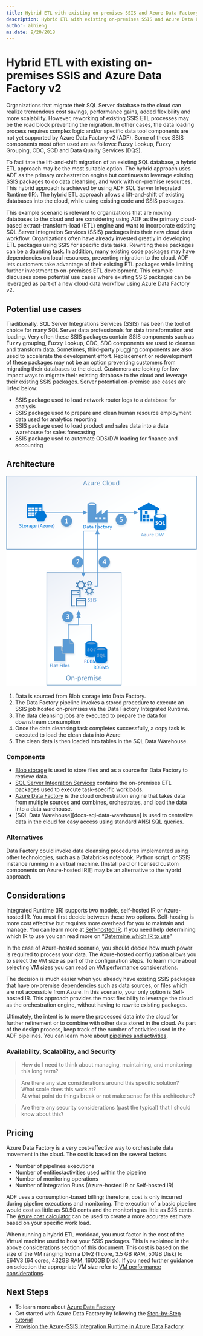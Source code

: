 ```yaml
---
title: Hybrid ETL with existing on-premises SSIS and Azure Data Factory v2
description: Hybrid ETL with existing on-premises SSIS and Azure Data Factory v2
author: alhieng
ms.date: 9/20/2018
---
```


# Hybrid ETL with existing on-premises SSIS and Azure Data Factory v2

Organizations that migrate their SQL Server database to the cloud can realize tremendous cost savings, performance gains, added flexibility and more scalability.  However, reworking of existing SSIS ETL processes may be the road block preventing the migration.  In other cases, the data loading process requires complex logic and/or specific data tool components are not yet supported by Azure Data Factory v2 (ADF).  Some of these SSIS components most often used are as follows: Fuzzy Lookup, Fuzzy Grouping, CDC, SCD and Data Quality Services (DQS).

To facilitate the lift-and-shift migration of an existing SQL database, a hybrid ETL approach may be the most suitable option.  The hybrid approach uses ADF as the primary orchestration engine but continues to leverage existing SSIS packages to do data cleansing, and work with on-premise resources.  This hybrid approach is achieved by using ADF SQL Server Integrated Runtime (IR).  The hybrid ETL approach allows a lift-and-shift of existing databases into the cloud, while using existing code and SSIS packages.

This example scenario is relevant to organizations that are moving databases to the cloud and are considering using ADF as the primary cloud-based extract-transform-load (ETL) engine and want to incorporate existing SQL Server Integration Services (SSIS) packages into their new cloud data workflow. Organizations often have already invested greatly in developing ETL packages using SSIS for specific data tasks. Rewriting these packages can be a daunting task. In addition, many existing code packages may have dependencies on local resources, preventing migration to the cloud.
ADF lets customers take advantage of their existing ETL packages while limiting further investment to on-premises ETL development. This example discusses some potential use cases where existing SSIS packages can be leveraged as part of a new cloud data workflow using Azure Data Factory v2.

## Potential use cases

Traditionally, SQL Server Integrations Services (SSIS) has been the tool of choice for many SQL Server data professionals for data transformation and loading.  Very often these SSIS packages contain SSIS components such as Fuzzy grouping, Fuzzy Lookup, CDC, SDC components are used to cleanse and transform data.  Sometimes, third-party plugging components are also used to accelerate the development effort. Replacement or redevelopment of these packages may not be an option preventing customers from migrating their databases to the cloud.  Customers are looking for low impact ways to migrate their existing database to the cloud and leverage their existing SSIS packages. 
Server potential on-premise use cases are listed below:

* SSIS package used to load network router logs to a database for analysis
* SSIS package used to prepare and clean human resource employment data used for analytics reporting
* SSIS package used to load product and sales data into a data warehouse for sales forecasting
* SSIS package used to automate ODS/DW loading for finance and accounting

## Architecture

![Architecture overview of a hybrid ETL process using Data Factory][architecture-diagram]

1. Data is sourced from Blob storage into Data Factory.
2. The Data Factory pipeline invokes a stored procedure to execute an SSIS job hosted on-premises via the Data Factory Integrated Runtime.
3. The data cleansing jobs are executed to prepare the data for downstream consumption
4. Once the data cleansing task completes successfully, a copy task is executed to load the clean data into Azure
5. The clean data is then loaded into tables in the SQL Data Warehouse.

### Components

* [Blob storage][docs-blob-storage] is used to store files and as a source for Data Factory to retrieve data.
* [SQL Server Integration Services][docs-ssis] contains the on-premises ETL packages used to execute task-specific workloads.
* [Azure Data Factory][docs-data-factory] is the cloud orchestration engine that takes data from multiple sources and combines, orchestrates, and load the data into a data warehouse.
* [SQL Data Warehouse][docs-sql-data-warehouse] is used to centralize data in the cloud for easy access using standard ANSI SQL queries.

### Alternatives

Data Factory could invoke data cleansing procedures implemented using other technologies, such as a Databricks notebook, Python script, or SSIS instance running in a virtual machine. [Install paid or licensed custom components on Azure-hosted IR][] may be an alternative to the hybrid approach.

## Considerations

Integrated Runtime (IR) supports two models, self-hosted IR or Azure-hosted IR.  You must first decide between these two options.  Self-hosting is more cost effective but requires more overhead for you to maintain and manage. You can learn more at [Self-hosted IR](https://docs.microsoft.com/en-us/azure/data-factory/concepts-integration-runtime#self-hosted-integration-runtime).  If you need help determining which IR to use you can read more on “[Determine which IR to use](https://docs.microsoft.com/en-us/azure/data-factory/concepts-integration-runtime#determining-which-ir-to-use)”

In the case of Azure-hosted scenario, you should decide how much power is required to process your data.  The Azure-hosted configuration allows you to select the VM size as part of the configuration steps.  To learn more about selecting VM sizes you can read on [VM performance considerations](https://docs.microsoft.com/en-us/azure/cloud-services/cloud-services-sizes-specs#performance-considerations).

The decision is much easier when you already have existing SSIS packages that have on-premise dependencies such as data sources, or files which are not accessible from Azure.  In this scenario, your only option is Self-hosted IR. This approach provides the most flexibility to leverage the cloud as the orchestration engine, without having to rewrite existing packages.

Ultimately, the intent is to move the processed data into the cloud for further refinement or to combine with other data stored in the cloud.  As part of the design process, keep track of the number of activities used in the ADF pipelines.  You can learn more about [pipelines and activities](https://docs.microsoft.com/en-us/azure/data-factory/concepts-pipelines-activities).

### Availability, Scalability, and Security

> How do I need to think about managing, maintaining, and monitoring this long term?

> Are there any size considerations around this specific solution?  
> What scale does this work at?  
> At what point do things break or not make sense for this architecture?

> Are there any security considerations (past the typical) that I should know about this?

## Pricing

Azure Data Factory is a very cost-effective way to orchestrate data movement in the cloud.  The cost is based on the several factors.

* Number of pipelines executions
* Number of entities/activities used within the pipeline
* Number of monitoring operations
* Number of Integration Runs (Azure-hosted IR or Self-hosted IR)

ADF uses a consumption-based billing; therefore, cost is only incurred during pipeline executions and monitoring.  The execution of a basic pipeline would cost as little as $0.50 cents and the monitoring as little as $25 cents. The [Azure cost calculator](https://azure.microsoft.com/en-us/pricing/calculator/) can be used to create a more accurate estimate based on your specific work load.

When running a hybrid ETL workload, you must factor in the cost of the Virtual machine used to host your SSIS packages. This is explained in the above considerations section of this document. This cost is based on the size of the VM ranging from a D1v2 (1 core, 3.5 GB RAM, 50GB Disk) to E64V3 (64 cores, 432GB RAM, 1600GB Disk).  If you need further guidance on selection the appropriate VM size refer to [VM performance considerations](https://docs.microsoft.com/en-us/azure/cloud-services/cloud-services-sizes-specs#performance-considerations).

## Next Steps

* To learn more about [Azure Data Factory](https://azure.microsoft.com/en-us/services/data-factory/)
* Get started with Azure Data Factory by following the [Step-by-Step tutorial](https://docs.microsoft.com/en-us/azure/data-factory/#step-by-step-tutorials)
* [Provision the Azure-SSIS Integration Runtime in Azure Data Factory](https://docs.microsoft.com/en-us/azure/data-factory/tutorial-deploy-ssis-packages-azure)


<!-- links -->
[architecture-diagram]: ./media/architecture-diagram-hybrid-etl-with-adf.png
[small-pricing]: https://azure.com/e/
[medium-pricing]: https://azure.com/e/
[large-pricing]: https://azure.com/e/
[availability]: /azure/architecture/checklist/availability
[resource-groups]: /azure/azure-resource-manager/resource-group-overview
[resiliency]: /azure/architecture/resiliency/
[security]: /azure/security/
[scalability]: /azure/architecture/checklist/scalability

[docs-blob-storage]: /azure/storage/blobs/
[docs-data-factory]: /azure/data-factory/introduction
[docs-resource-groups]: /azure/azure-resource-manager/resource-group-overview
[docs-ssis]: /sql/integration-services/sql-server-integration-services